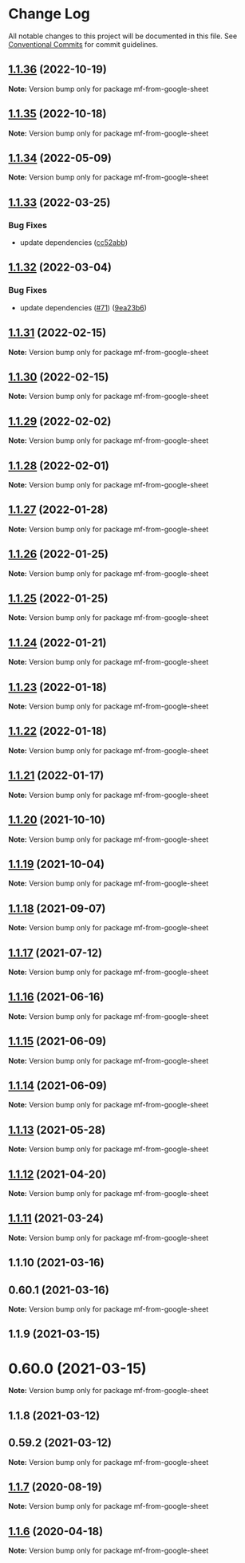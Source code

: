 # Change Log

All notable changes to this project will be documented in this file.
See [Conventional Commits](https://conventionalcommits.org) for commit guidelines.

## [1.1.36](https://github.com/cheminfo/mass-tools/compare/mf-from-google-sheet@1.1.35...mf-from-google-sheet@1.1.36) (2022-10-19)

**Note:** Version bump only for package mf-from-google-sheet





## [1.1.35](https://github.com/cheminfo/mass-tools/compare/mf-from-google-sheet@1.1.34...mf-from-google-sheet@1.1.35) (2022-10-18)

**Note:** Version bump only for package mf-from-google-sheet





## [1.1.34](https://github.com/cheminfo/mass-tools/compare/mf-from-google-sheet@1.1.33...mf-from-google-sheet@1.1.34) (2022-05-09)

**Note:** Version bump only for package mf-from-google-sheet





## [1.1.33](https://github.com/cheminfo/mass-tools/compare/mf-from-google-sheet@1.1.32...mf-from-google-sheet@1.1.33) (2022-03-25)


### Bug Fixes

* update dependencies ([cc52abb](https://github.com/cheminfo/mass-tools/commit/cc52abb8cf7dd65920b190983b2458e141e425d8))





## [1.1.32](https://github.com/cheminfo/mass-tools/compare/mf-from-google-sheet@1.1.31...mf-from-google-sheet@1.1.32) (2022-03-04)


### Bug Fixes

* update dependencies ([#71](https://github.com/cheminfo/mass-tools/issues/71)) ([9ea23b6](https://github.com/cheminfo/mass-tools/commit/9ea23b6683d32489b26b0f9abda97dc69fffaca3))





## [1.1.31](https://github.com/cheminfo/mass-tools/compare/mf-from-google-sheet@1.1.30...mf-from-google-sheet@1.1.31) (2022-02-15)

**Note:** Version bump only for package mf-from-google-sheet





## [1.1.30](https://github.com/cheminfo/mass-tools/compare/mf-from-google-sheet@1.1.29...mf-from-google-sheet@1.1.30) (2022-02-15)

**Note:** Version bump only for package mf-from-google-sheet





## [1.1.29](https://github.com/cheminfo/mass-tools/compare/mf-from-google-sheet@1.1.28...mf-from-google-sheet@1.1.29) (2022-02-02)

**Note:** Version bump only for package mf-from-google-sheet





## [1.1.28](https://github.com/cheminfo/mass-tools/compare/mf-from-google-sheet@1.1.27...mf-from-google-sheet@1.1.28) (2022-02-01)

**Note:** Version bump only for package mf-from-google-sheet





## [1.1.27](https://github.com/cheminfo/mass-tools/compare/mf-from-google-sheet@1.1.26...mf-from-google-sheet@1.1.27) (2022-01-28)

**Note:** Version bump only for package mf-from-google-sheet





## [1.1.26](https://github.com/cheminfo/mass-tools/compare/mf-from-google-sheet@1.1.25...mf-from-google-sheet@1.1.26) (2022-01-25)

**Note:** Version bump only for package mf-from-google-sheet





## [1.1.25](https://github.com/cheminfo/mass-tools/compare/mf-from-google-sheet@1.1.24...mf-from-google-sheet@1.1.25) (2022-01-25)

**Note:** Version bump only for package mf-from-google-sheet





## [1.1.24](https://github.com/cheminfo/mass-tools/compare/mf-from-google-sheet@1.1.23...mf-from-google-sheet@1.1.24) (2022-01-21)

**Note:** Version bump only for package mf-from-google-sheet





## [1.1.23](https://github.com/cheminfo/mass-tools/compare/mf-from-google-sheet@1.1.22...mf-from-google-sheet@1.1.23) (2022-01-18)

**Note:** Version bump only for package mf-from-google-sheet





## [1.1.22](https://github.com/cheminfo/mass-tools/compare/mf-from-google-sheet@1.1.21...mf-from-google-sheet@1.1.22) (2022-01-18)

**Note:** Version bump only for package mf-from-google-sheet





## [1.1.21](https://github.com/cheminfo/mass-tools/compare/mf-from-google-sheet@1.1.20...mf-from-google-sheet@1.1.21) (2022-01-17)

**Note:** Version bump only for package mf-from-google-sheet





## [1.1.20](https://github.com/cheminfo/mass-tools/compare/mf-from-google-sheet@1.1.19...mf-from-google-sheet@1.1.20) (2021-10-10)

**Note:** Version bump only for package mf-from-google-sheet





## [1.1.19](https://github.com/cheminfo/mass-tools/compare/mf-from-google-sheet@1.1.18...mf-from-google-sheet@1.1.19) (2021-10-04)

**Note:** Version bump only for package mf-from-google-sheet





## [1.1.18](https://github.com/cheminfo/mass-tools/compare/mf-from-google-sheet@1.1.17...mf-from-google-sheet@1.1.18) (2021-09-07)

**Note:** Version bump only for package mf-from-google-sheet





## [1.1.17](https://github.com/cheminfo/mass-tools/compare/mf-from-google-sheet@1.1.16...mf-from-google-sheet@1.1.17) (2021-07-12)

**Note:** Version bump only for package mf-from-google-sheet





## [1.1.16](https://github.com/cheminfo/mass-tools/compare/mf-from-google-sheet@1.1.15...mf-from-google-sheet@1.1.16) (2021-06-16)

**Note:** Version bump only for package mf-from-google-sheet





## [1.1.15](https://github.com/cheminfo/mass-tools/compare/mf-from-google-sheet@1.1.14...mf-from-google-sheet@1.1.15) (2021-06-09)

**Note:** Version bump only for package mf-from-google-sheet





## [1.1.14](https://github.com/cheminfo/mass-tools/compare/mf-from-google-sheet@1.1.13...mf-from-google-sheet@1.1.14) (2021-06-09)

**Note:** Version bump only for package mf-from-google-sheet





## [1.1.13](https://github.com/cheminfo/mass-tools/compare/mf-from-google-sheet@1.1.12...mf-from-google-sheet@1.1.13) (2021-05-28)

**Note:** Version bump only for package mf-from-google-sheet





## [1.1.12](https://github.com/cheminfo/mass-tools/compare/mf-from-google-sheet@1.1.11...mf-from-google-sheet@1.1.12) (2021-04-20)

**Note:** Version bump only for package mf-from-google-sheet





## [1.1.11](https://github.com/cheminfo/mass-tools/compare/mf-from-google-sheet@1.1.10...mf-from-google-sheet@1.1.11) (2021-03-24)

**Note:** Version bump only for package mf-from-google-sheet





## 1.1.10 (2021-03-16)



## 0.60.1 (2021-03-16)

**Note:** Version bump only for package mf-from-google-sheet





## 1.1.9 (2021-03-15)



# 0.60.0 (2021-03-15)

**Note:** Version bump only for package mf-from-google-sheet





## 1.1.8 (2021-03-12)



## 0.59.2 (2021-03-12)

**Note:** Version bump only for package mf-from-google-sheet





## [1.1.7](https://github.com/cheminfo/mass-tools/compare/mf-from-google-sheet@1.1.6...mf-from-google-sheet@1.1.7) (2020-08-19)

**Note:** Version bump only for package mf-from-google-sheet

## [1.1.6](https://github.com/cheminfo/mass-tools/compare/mf-from-google-sheet@1.1.5...mf-from-google-sheet@1.1.6) (2020-04-18)

**Note:** Version bump only for package mf-from-google-sheet
